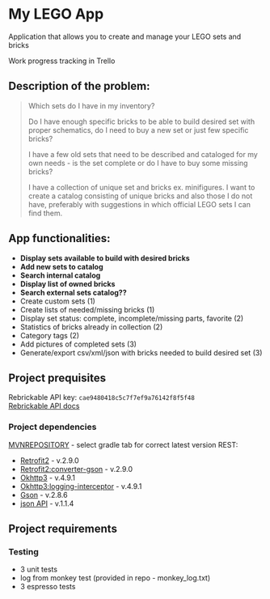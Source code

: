 # My LEGO App
Application that allows you to create and manage your LEGO sets and bricks

Work progress tracking in Trello

## Description of the problem:  

> Which sets do I have in my inventory?
> 
> Do I have enough specific bricks to be able to build desired set with proper schematics, do I need to buy a new set or just few specific bricks?
> 
> I have a few old sets that need to be described and cataloged for my own needs - is the set complete or do I have to buy some missing bricks?
> 
> I have a collection of unique set and bricks ex. minifigures. I want to create a catalog consisting of unique bricks and also those I do not have, preferably with suggestions in which official LEGO sets I can find them.

## App functionalities:
- **Display sets available to build with desired bricks**
- **Add new sets to catalog**
- **Search internal catalog**
- **Display list of owned bricks**
- **Search external sets catalog??**
- Create custom sets (1)
- Create lists of needed/missing bricks (1)
- Display set status: complete, incomplete/missing parts, favorite (2)
- Statistics of bricks already in collection (2)
- Category tags (2)
- Add pictures of completed sets (3)
- Generate/export csv/xml/json with bricks needed to build desired set (3)

## Project prequisites
Rebrickable API key: `cae9480418c5c7f7ef9a76142f8f5f48`  
[Rebrickable API docs](https://rebrickable.com/api/v3/docs/?key=)  

### Project dependencies
[MVNREPOSITORY](https://mvnrepository.com/) - select gradle tab for correct latest version
REST:
- [Retrofit2](https://mvnrepository.com/artifact/com.squareup.retrofit2/retrofit) - v.2.9.0
- [Retrofit2:converter-gson](https://mvnrepository.com/artifact/com.squareup.retrofit2/converter-gson) - v.2.9.0
- [Okhttp3](https://mvnrepository.com/artifact/com.squareup.okhttp3/okhttp) - v.4.9.1
- [Okhttp3:logging-interceptor](https://mvnrepository.com/artifact/com.squareup.okhttp3/logging-interceptor) - v.4.9.1
- [Gson](https://mvnrepository.com/artifact/com.google.code.gson/gson) - v.2.8.6
- [json API](https://mvnrepository.com/artifact/javax.json/javax.json-api) - v.1.1.4

## Project requirements
### Testing
- 3 unit tests
- log from monkey test (provided in repo - monkey_log.txt)
- 3 espresso tests
